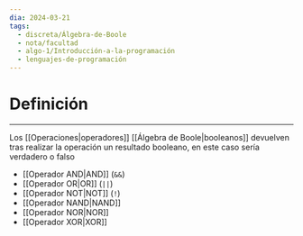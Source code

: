 ```yaml
---
dia: 2024-03-21
tags:
  - discreta/Álgebra-de-Boole
  - nota/facultad
  - algo-1/Introducción-a-la-programación
  - lenguajes-de-programación
---
```

# Definición
---
Los [[Operaciones|operadores]] [[Álgebra de Boole|booleanos]] devuelven tras realizar la operación un resultado booleano, en este caso sería verdadero o falso

* [[Operador AND|AND]] (`&&`)
* [[Operador OR|OR]] (`||`)
* [[Operador NOT|NOT]] (`!`)
* [[Operador NAND|NAND]]
* [[Operador NOR|NOR]]
* [[Operador XOR|XOR]]